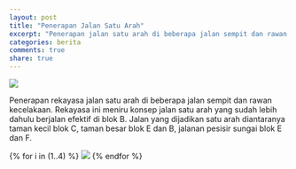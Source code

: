 ```yaml
---
layout: post
title: "Penerapan Jalan Satu Arah"
excerpt: "Penerapan jalan satu arah di beberapa jalan sempit dan rawan kecelakaan"
categories: berita
comments: true
share: true
---
```


<img src="{{ site.url }}/images/denah-alam-citra-vektor-thumb.jpg">

Penerapan rekayasa jalan satu arah di beberapa jalan sempit dan rawan kecelakaan. Rekayasa ini meniru konsep jalan satu arah yang sudah lebih dahulu berjalan efektif di blok B. Jalan yang dijadikan satu arah diantaranya taman kecil blok C, taman besar blok E dan B, jalanan pesisir sungai blok E dan F.

{% for i in (1..4) %}
  <img src="{{ site.url }}/images/2018-april/rambu/foto-rambu-verboden-{{ i }}.jpg">
{% endfor %}
